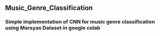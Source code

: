 ## Music_Genre_Classification
### Simple implementation of CNN for music genre classification using Marsyas Dataset in google colab
